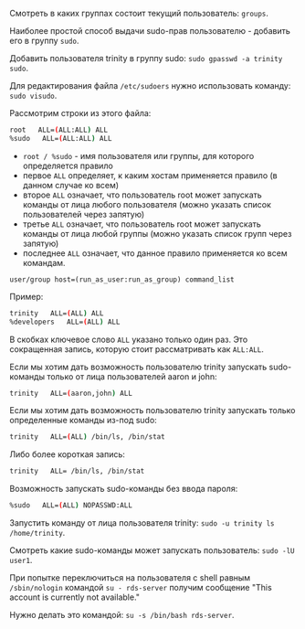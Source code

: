 Смотреть в каких группах состоит текущий пользователь: `groups`.

Наиболее простой способ выдачи sudo-прав пользователю - добавить его в группу `sudo`.

Добавить пользователя trinity в группу sudo: `sudo gpasswd -a trinity sudo`.

Для редактирования файла `/etc/sudoers` нужно использовать команду: `sudo visudo`.

Рассмотрим строки из этого файла:

```bash
root   ALL=(ALL:ALL) ALL
%sudo   ALL=(ALL:ALL) ALL
```

- `root / %sudo` - имя пользователя или группы, для которого определяется правило
- первое `ALL` определяет, к каким хостам применяется правило (в данном случае ко всем)
- второе `ALL` означает, что пользователь root может запускать команды от лица любого пользователя (можно указать список пользователей через запятую)
- третье `ALL` означает, что пользователь root может запускать команды от лица любой группы (можно указать список групп через запятую)
- последнее `ALL` означает, что данное правило применяется ко всем командам.

`user/group host=(run_as_user:run_as_group) command_list`

Пример:

```bash
trinity   ALL=(ALL) ALL
%developers   ALL=(ALL) ALL
```

В скобках ключевое слово `ALL` указано только один раз. Это сокращенная запись, которую стоит рассматривать как `ALL:ALL`.

Если мы хотим дать возможность пользователю trinity запускать sudo-команды только от лица пользователей aaron и john:

```bash
trinity   ALL=(aaron,john) ALL
```

Если мы хотим дать возможность пользователю trinity запускать только определенные команды из-под sudo:

```bash
trinity   ALL=(ALL) /bin/ls, /bin/stat
```

Либо более короткая запись:

```bash
trinity   ALL= /bin/ls, /bin/stat
```

Возможность запускать sudo-команды без ввода пароля:

```bash
%sudo   ALL=(ALL) NOPASSWD:ALL
```

Запустить команду от лица пользователя trinity: `sudo -u trinity ls /home/trinity`.

Смотреть какие sudo-команды может запускать пользователь: `sudo -lU user1`.

При попытке переключиться на пользователя с shell равным `/sbin/nologin` командой `su - rds-server` получим сообщение "This account is currently not available."

Нужно делать это командой: `su -s /bin/bash rds-server`.